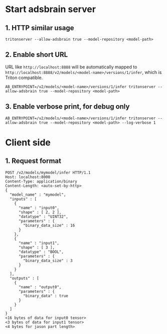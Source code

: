# Start adsbrain server
## 1. HTTP similar usage
```
tritonserver --allow-adsbrain true --model-repository <model-path>

```

## 2. Enable short URL
URL like `http://localhost:8888` will be automatically mapped to `http://localhost:8888/v2/models/<model-name>/versions/1/infer`, which is Triton compatible.
```
AB_ENTRYPOINT=/v2/models/<model-name>/versions/1/infer tritonserver --allow-adsbrain true --model-repository <model-path>

```

## 3. Enable verbose print, for debug only
```
AB_ENTRYPOINT=/v2/models/<model-name>/versions/1/infer tritonserver --allow-adsbrain true --model-repository <model-path> --log-verbose 1

```

# Client side
## 1. Request format
```
POST /v2/models/mymodel/infer HTTP/1.1
Host: localhost:8000
Content-Type: application/binary
Content-Length: <auto-set-by-http>
{
  "model_name" : "mymodel",
  "inputs" : [
    {
      "name" : "input0",
      "shape" : [ 2, 2 ],
      "datatype" : "UINT32",
      "parameters" : {
        "binary_data_size" : 16
      }
    },
    {
      "name" : "input1",
      "shape" : [ 3 ],
      "datatype" : "BOOL",
      "parameters" : {
        "binary_data_size" : 3
      }
    }
  ],
  "outputs" : [
    {
      "name" : "output0",
      "parameters" : {
        "binary_data" : true
      }
    }
  ]
}
<16 bytes of data for input0 tensor>
<3 bytes of data for input1 tensor>
<4 bytes for jason part length>
```
